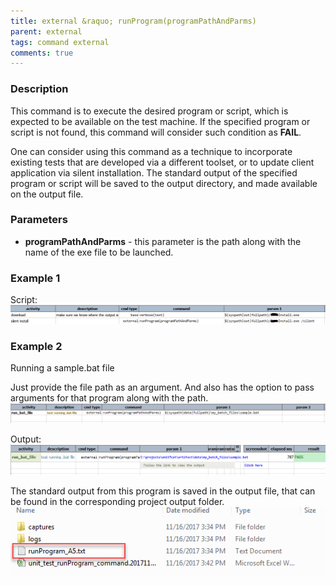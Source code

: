 ```yaml
---
title: external &raquo; runProgram(programPathAndParms)
parent: external
tags: command external
comments: true
---
```



### Description
This command is to execute the desired program or script, which is expected to be available on the test machine. If the
specified program or script is not found, this command will consider such condition as **FAIL**.

One can consider using this command as a technique to incorporate existing tests that are developed via a different
toolset, or to update client application via silent installation.  The standard output of the specified program or
script will be saved to the output directory, and made available on the output file.


### Parameters
- **programPathAndParms** \- this parameter is the path along with the name of the exe file to be launched.


### Example 1
Script:<br/>
![script](image/runProgram_01.png)


### Example 2
Running a sample.bat file

Just provide the file path as an argument. And also has the option to pass arguments for that program along with the 
path.
![script](image/runProgram_02.png)

Output:<br/>
![output](image/runProgram_03.png)

The standard output from this program is saved in the output file, that can be found in the corresponding project 
output folder.
![output2](image/runProgram_04.png)
